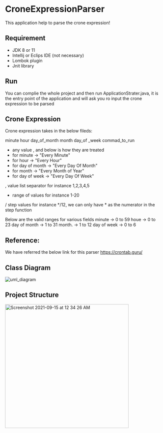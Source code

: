 # CroneExpressionParser
This application help to parse the crone expression!

## Requirement 
- JDK 8 or 11 
- Intellij or Eclips IDE (not necessary)
- Lombok plugin
- Jnit library

## Run
You can complie the whole project and then run ApplicationStrater.java, it is the entry point of the application and will ask you ro input the crone expression to be parsed

## Crone Expression

Crone expression takes in the below fileds:

minute hour day_of_month month day_of _week commad_to_run

*	any value , and below is how they are treated
* for minute -> "Every Minute"
* for hour -> "Every Hour"
* for day of month -> "Every Day Of Month"
* for month -> "Every Month of Year"
* for day of week -> "Every Day Of Week"

,	value list separator
for instance 1,2,3,4,5 

-	range of values
for instance 1-20

/	step values
for instance */12, we can only have * as the numerator in the step function

Below are the valid ranges for various fields
minute -> 0 to 59
houe ->  0 to 23
day of month ->  1 to 31
month. ->  1 to 12
day of week -> 0 to 6

## Reference: 
We have referred the below link for this parser
https://crontab.guru/ 


## Class Diagram
![uml_diagram](https://user-images.githubusercontent.com/15605254/133329501-c5302026-18f8-43a3-accd-405619e25c95.png)

## Project Structure
<img width="402" alt="Screenshot 2021-09-15 at 12 34 26 AM" src="https://user-images.githubusercontent.com/15605254/133329540-03701250-0299-422d-a99e-55a82825e2f6.png">






